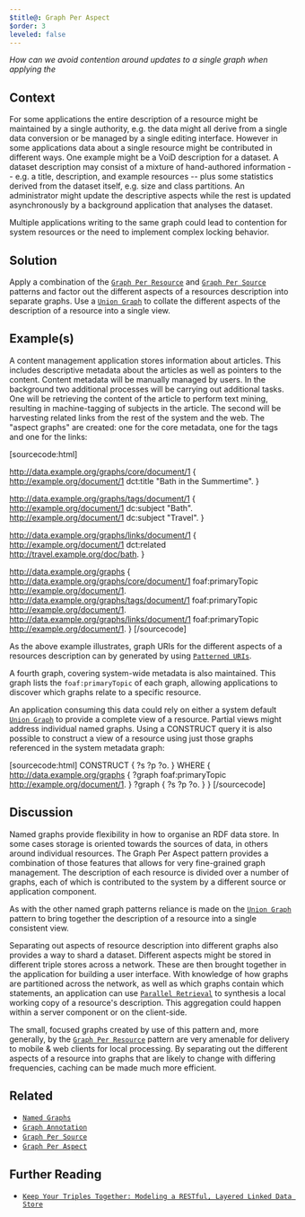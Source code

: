 ```yaml
---
$title@: Graph Per Aspect
$order: 3
leveled: false
---
```


*How can we avoid contention around updates to a single graph when applying the*

## Context

For some applications the entire description of a resource might be maintained by a single authority, e.g. the data might all derive from a single data conversion or be managed by a single editing interface. However in some applications data about a single resource might be contributed in different ways. One example might be a VoiD description for a dataset. A dataset description may consist of a mixture of hand-authored information -- e.g. a title, description, and example resources -- plus some statistics derived from the dataset itself, e.g. size and class partitions. An administrator might update the descriptive aspects while the rest is updated asynchronously by a background application that analyses the dataset.

Multiple applications writing to the same graph could lead to contention for system resources or the need to implement complex locking behavior.

## Solution

Apply a combination of the [`Graph Per Resource`](../chapter-5/graph-per-resource) and
 [`Graph Per Source`](../chapter-5/graph-per-source) patterns and factor out the different aspects of a resources description into separate graphs.
Use a [`Union Graph`](../chapter-5/union-graph) to collate the different aspects of the description of a resource into a single view.

## Example(s)

A content management application stores information about articles. This includes descriptive metadata about the articles as well as pointers to the content. Content metadata will be manually managed by users. In the background two additional processes will be carrying out additional tasks. One will be retrieving the content of the article to perform text mining, resulting in machine-tagging of subjects in the article. The second will be harvesting related links from the rest of the system and the web. The "aspect graphs" are created: one for the core metadata, one for the tags and one for the links:

[sourcecode:html]
<!-- core description of a resource; provided by user -->
<http://data.example.org/graphs/core/document/1> {
  <http://example.org/document/1> dct:title "Bath in the Summertime".
}
<!-- tags; maintained by process 1. -->
<http://data.example.org/graphs/tags/document/1> {
  <http://example.org/document/1> dc:subject "Bath".
  <http://example.org/document/1> dc:subject "Travel".
}
<!-- related links; maintained by process 2. -->
<http://data.example.org/graphs/links/document/1> {
  <http://example.org/document/1> dct:related <http://travel.example.org/doc/bath>.
}
<!-- System metadata graph, listing topic of each graph -->
<http://data.example.org/graphs> {
  <http://data.example.org/graphs/core/document/1> foaf:primaryTopic <http://example.org/document/1>.
  <http://data.example.org/graphs/tags/document/1> foaf:primaryTopic <http://example.org/document/1>.
  <http://data.example.org/graphs/links/document/1> foaf:primaryTopic <http://example.org/document/1>.
}
[/sourcecode]

As the above example illustrates, graph URIs for the different aspects of a resources description can by generated by using [`Patterned URIs`](../chapter-2/patterned-uris).

A fourth graph, covering system-wide metadata is also maintained. This graph lists the `foaf:primaryTopic` of each graph, allowing applications to discover which graphs relate to a specific resource.

An application consuming this data could rely on either a system default [`Union Graph`](../chapter-5/union-graph) to provide a complete view of a resource. Partial views might address individual named graphs. Using a CONSTRUCT query it is also possible to construct a view of a resource using just those graphs referenced in the system metadata graph:

[sourcecode:html]
CONSTRUCT { ?s ?p ?o. }
WHERE {
  <http://data.example.org/graphs> {
    ?graph foaf:primaryTopic <http://example.org/document/1>.
  }
  ?graph { ?s ?p ?o. }
}
[/sourcecode]

## Discussion

Named graphs provide flexibility in how to organise an RDF data store. In some cases storage is oriented towards the sources of data, in others around individual resources. The Graph Per Aspect pattern provides a combination of those features that allows for very fine-grained graph management. The description of each resource is divided over a number of graphs, each of which is contributed to the system by a different source or application component.

As with the other named graph patterns reliance is made on the [`Union Graph`](../chapter-5/union-graph) pattern to bring together the description of a resource into a single consistent view.

Separating out aspects of resource description into different graphs also provides a way to shard a dataset. Different aspects might be stored in different triple stores across a network. These are then brought together in the application for building a user interface. With knowledge of how graphs are partitioned across the network, as well as which graphs contain which statements, an application can use [`Parallel Retrieval`](../chapter-6/parallel-retrieval) to synthesis a local working copy of a resource's description. This aggregation could happen within a server component or on the client-side.

The small, focused graphs created by use of this pattern and, more generally, by the [`Graph Per Resource`](../chapter-5/graph-per-resource) pattern are very amenable for delivery to mobile & web clients for local processing. By separating out the different aspects of a resource into graphs that are likely to change with differing frequencies, caching can be made much more efficient.

## Related

- [`Named Graphs`](../chapter-5/named-graphs)
- [`Graph Annotation`](../chapter-5/graph-annotation)
- [`Graph Per Source`](../chapter-5/graph-per-source)
- [`Graph Per Aspect`](../chapter-5/graph-per-aspect)

## Further Reading

- [`Keep Your Triples Together: Modeling a RESTful, Layered Linked Data Store`](https://eprints.cs.univie.ac.at/2910/1/2011_popitsch_y2model_isemantics-camready.pdf)
